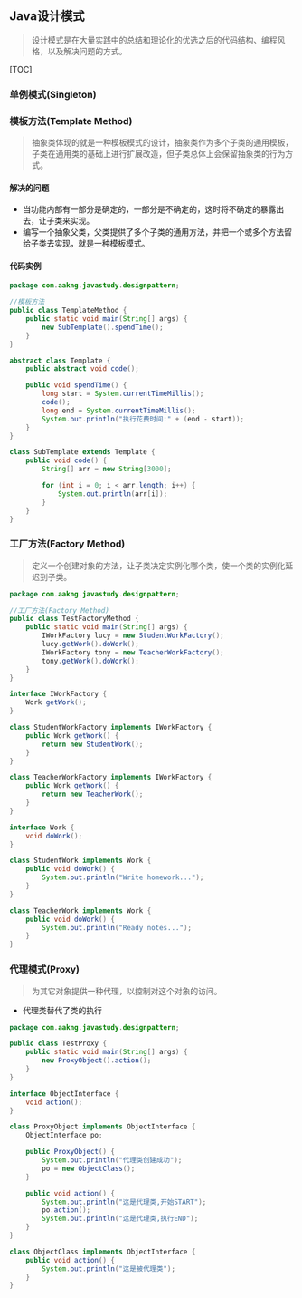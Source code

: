 ## Java设计模式

> 设计模式是在大量实践中的总结和理论化的优选之后的代码结构、编程风格，以及解决问题的方式。

[TOC]

### 单例模式(Singleton)

### 模板方法(Template Method)
> 抽象类体现的就是一种模板模式的设计，抽象类作为多个子类的通用模板，子类在通用类的基础上进行扩展改造，但子类总体上会保留抽象类的行为方式。

#### 解决的问题
- 当功能内部有一部分是确定的，一部分是不确定的，这时将不确定的暴露出去，让子类来实现。
- 编写一个抽象父类，父类提供了多个子类的通用方法，并把一个或多个方法留给子类去实现，就是一种模板模式。

#### 代码实例
```java
package com.aakng.javastudy.designpattern;

//模板方法
public class TemplateMethod {
    public static void main(String[] args) {
        new SubTemplate().spendTime();
    }
}

abstract class Template {
    public abstract void code();

    public void spendTime() {
        long start = System.currentTimeMillis();
        code();
        long end = System.currentTimeMillis();
        System.out.println("执行花费时间:" + (end - start));
    }
}

class SubTemplate extends Template {
    public void code() {
        String[] arr = new String[3000];

        for (int i = 0; i < arr.length; i++) {
            System.out.println(arr[i]);
        }
    }
}
```

### 工厂方法(Factory Method)
> 定义一个创建对象的方法，让子类决定实例化哪个类，使一个类的实例化延迟到子类。

```java
package com.aakng.javastudy.designpattern;

//工厂方法(Factory Method)
public class TestFactoryMethod {
    public static void main(String[] args) {
        IWorkFactory lucy = new StudentWorkFactory();
        lucy.getWork().doWork();
        IWorkFactory tony = new TeacherWorkFactory();
        tony.getWork().doWork();
    }
}

interface IWorkFactory {
    Work getWork();
}

class StudentWorkFactory implements IWorkFactory {
    public Work getWork() {
        return new StudentWork();
    }
}

class TeacherWorkFactory implements IWorkFactory {
    public Work getWork() {
        return new TeacherWork();
    }
}

interface Work {
    void doWork();
}

class StudentWork implements Work {
    public void doWork() {
        System.out.println("Write homework...");
    }
}

class TeacherWork implements Work {
    public void doWork() {
        System.out.println("Ready notes...");
    }
}
```

### 代理模式(Proxy)
> 为其它对象提供一种代理，以控制对这个对象的访问。
- 代理类替代了类的执行

```java
package com.aakng.javastudy.designpattern;

public class TestProxy {
    public static void main(String[] args) {
        new ProxyObject().action();
    }
}

interface ObjectInterface {
    void action();
}

class ProxyObject implements ObjectInterface {
    ObjectInterface po;

    public ProxyObject() {
        System.out.println("代理类创建成功");
        po = new ObjectClass();
    }

    public void action() {
        System.out.println("这是代理类,开始START");
        po.action();
        System.out.println("这是代理类,执行END");
    }
}

class ObjectClass implements ObjectInterface {
    public void action() {
        System.out.println("这是被代理类");
    }
}
```
